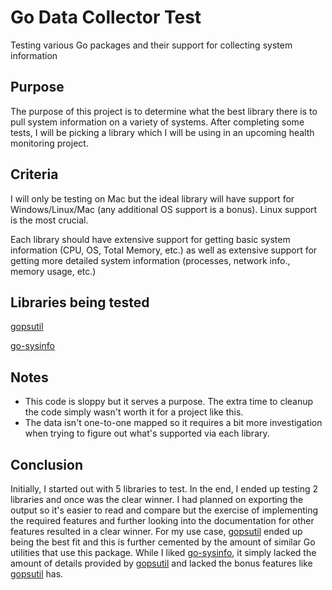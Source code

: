 # Go Data Collector Test

Testing various Go packages and their support for collecting system information

## Purpose

The purpose of this project is to determine what the best library there is to pull system information on a variety of systems. After completing some tests, I will be picking a library which I will be using in an upcoming health monitoring project.

## Criteria

I will only be testing on Mac but the ideal library will have support for Windows/Linux/Mac (any additional OS support is a bonus). Linux support is the most crucial.

Each library should have extensive support for getting basic system information (CPU, OS, Total Memory, etc.) as well as extensive support for getting more detailed system information (processes, network info., memory usage, etc.)

## Libraries being tested

[gopsutil](https://github.com/shirou/gopsutil)

[go-sysinfo](https://github.com/elastic/go-sysinfo)

## Notes

- This code is sloppy but it serves a purpose. The extra time to cleanup the code simply wasn't worth it for a project like this.
- The data isn't one-to-one mapped so it requires a bit more investigation when trying to figure out what's supported via each library.

## Conclusion

Initially, I started out with 5 libraries to test. In the end, I ended up testing 2 libraries and once was the clear winner. I had planned on exporting the output so it's easier to read and compare but the exercise of implementing the required features and further looking into the documentation for other features resulted in a clear winner. For my use case, [gopsutil](https://github.com/shirou/gopsutil) ended up being the best fit and this is further cemented by the amount of similar Go utilities that use this package. While I liked [go-sysinfo](https://github.com/elastic/go-sysinfo), it simply lacked the amount of details provided by [gopsutil](https://github.com/shirou/gopsutil) and lacked the bonus features like [gopsutil](https://github.com/shirou/gopsutil) has.
